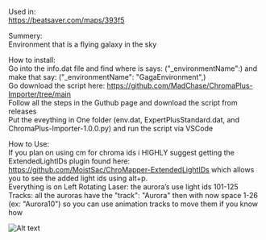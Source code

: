 Used in:  
https://beatsaver.com/maps/393f5 

Summery:  
Environment that is a flying galaxy in the sky

How to install:  
Go into the info.dat file and find where is says: ("_environmentName":) and make that say: ("_environmentName": "GagaEnvironment",)  
Go download the script here: https://github.com/MadChase/ChromaPlus-Importer/tree/main  
Follow all the steps in the Guthub page and download the script from releases  
Put the eveything in One folder (env.dat, ExpertPlusStandard.dat, and ChromaPlus-Importer-1.0.0.py) and run the script via VSCode   

How to Use:  
If you plan on using cm for chroma ids i HIGHLY suggest getting the ExtendedLightIDs plugin found here: https://github.com/MoistSac/ChroMapper-ExtendedLightIDs which allows you to see the added light ids using alt+p.   
Everything is on Left Rotating Laser: the aurora’s use light ids 101-125  
Tracks: all the auroras have the "track": "Aurora" then with now space 1-26 (ex: "Aurora10") so you can use animation tracks to move them if you know how  


![Alt text](PIC.png)
